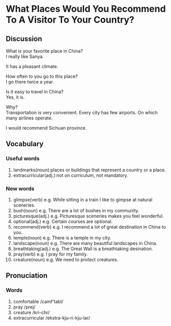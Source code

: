 # What Places Would You Recommend To A Visitor To Your Country?
## Discussion
What is your favorite place in China?  
I really like Sanya.  

It has a pleasant climate.  

How often to you go to this place?  
I go there twice a year.  

Is it easy to travel in China?  
Yes, it is.  

Why?   
Transportation is very convenient. Every city has few airports. On which many airlines operate.    

I would recommend Sichuan province.  

## Vocabulary
### Useful words
1. landmarks(noun):places or buildings that represent a country or a place.
1. extracurricular(adj.):not on curriculum, not mandatory.

### New words
1. glimpse(verb) e.g. While sitting in a train I like to gimpse at natural sceneries.
1. bush(noun) e.g. There are a lot of bushes in my community.
1. picturesque(adj.) e.g. Picturesque sceneries makes you feel wonderful.
1. optional(adj.) e.g. Certain courses are optional.
1. recommend(verb) e.g. I recommend a lot of great destination in China to you.
1. temple(noun) e.g. There is a temple in my city.
1. landscape(noun) e.g. There are many beautiful landscapes in China.
1. breathtaking(adj.) e.g. The Great Wall is a breathtaking desination.
1. pray(verb) e.g. I pray for my family.
1. creature(noun) e.g. We need to protect creatures.  


## Pronuciation
### Words
1. comfortable /camf'tabl/
1. pray /prej/
1. creature /kri-chr/
1. extracurricular /ekstra-kju-ri-kju-lar/
